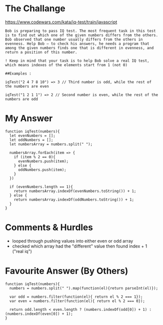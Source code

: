 # The Challange

https://www.codewars.com/kata/iq-test/train/javascript

```
Bob is preparing to pass IQ test. The most frequent task in this test is to find out which one of the given numbers differs from the others. Bob observed that one number usually differs from the others in evenness. Help Bob — to check his answers, he needs a program that among the given numbers finds one that is different in evenness, and return a position of this number.

! Keep in mind that your task is to help Bob solve a real IQ test, which means indexes of the elements start from 1 (not 0)

##Examples :

iqTest("2 4 7 8 10") => 3 // Third number is odd, while the rest of the numbers are even

iqTest("1 2 1 1") => 2 // Second number is even, while the rest of the numbers are odd
```

# My Answer

```
function iqTest(numbers){
  let evenNumbers = [];
  let oddNumbers = [];
  let numbersArray = numbers.split(" ");

  numbersArray.forEach(item => {
    if (item % 2 == 0){
      evenNumbers.push(item);
    } else {
      oddNumbers.push(item);
    }
  })

  if (evenNumbers.length == 1){
    return numbersArray.indexOf(evenNumbers.toString()) + 1;
  } else {
    return numbersArray.indexOf(oddNumbers.toString()) + 1;
  }
}
```

# Comments & Hurdles

* looped through pushing values into either even or odd array
* checked which array had the "different" value then found index + 1 ("real iq")

# Favourite Answer (By Others)
```
function iqTest(numbers){
  numbers = numbers.split(" ").map(function(el){return parseInt(el)});
  
  var odd = numbers.filter(function(el){ return el % 2 === 1});
  var even = numbers.filter(function(el){ return el % 2 === 0});
  
  return odd.length < even.length ? (numbers.indexOf(odd[0]) + 1) : (numbers.indexOf(even[0]) + 1);
}
```
